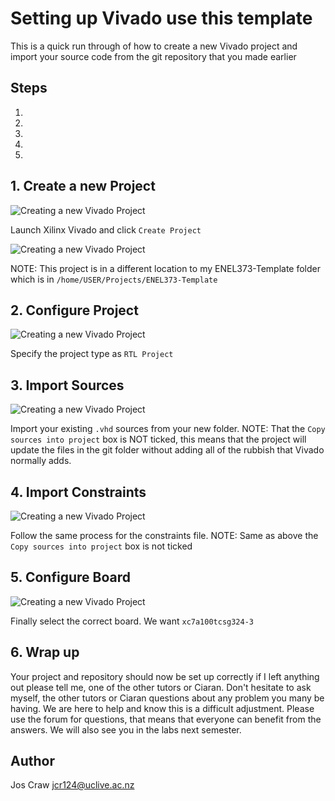# Setting up Vivado use this template
This is a quick run through of how to create a new Vivado project and import your source code from the git repository that you made earlier

## Steps
1.
2.
3.
4.
5.

## 1. Create a new Project
<img alt="Creating a new Vivado Project" src="https://storage.googleapis.com/enle373students/create-project.png" width="auto" height="auto"/>

Launch Xilinx Vivado and click `Create Project`

<img alt="Creating a new Vivado Project" src="https://storage.googleapis.com/enle373students/new-project-path.png" width="auto" height="auto"/>

NOTE: This project is in a different location to my ENEL373-Template folder which is in `/home/USER/Projects/ENEL373-Template`

## 2. Configure Project
<img alt="Creating a new Vivado Project" src="https://storage.googleapis.com/enle373students/rtl-project.png" width="auto" height="auto"/>

Specify the project type as `RTL Project`

## 3. Import Sources
<img alt="Creating a new Vivado Project" src="https://storage.googleapis.com/enle373students/import_sources.png" width="auto" height="auto"/>

Import your existing `.vhd` sources from your new folder. NOTE: That the `Copy sources into project` box is NOT ticked, this means that the project will update the files in the 
git folder without adding all of the rubbish that Vivado normally adds.

## 4. Import Constraints
<img alt="Creating a new Vivado Project" src="https://storage.googleapis.com/enle373students/import-constraints.png" width="auto" height="auto"/>

Follow the same process for the constraints file. NOTE: Same as above the `Copy sources into project` box is not ticked

## 5. Configure Board
<img alt="Creating a new Vivado Project" src="https://storage.googleapis.com/enle373students/board-config.png" width="auto" height="auto"/>

Finally select the correct board. We want `xc7a100tcsg324-3`

## 6. Wrap up
Your project and repository should now be set up correctly if I left anything out please tell me, one of the other tutors or Ciaran. Don't hesitate to ask myself, the other tutors or 
Ciaran questions about any problem you many be having. We are here to help and know this is a difficult adjustment. Please use the forum for questions, that means that everyone can benefit from the answers. We will also see you in the labs next semester.

## Author
Jos Craw <jcr124@uclive.ac.nz>
